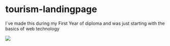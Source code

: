 # tourism-landingpage
I`ve made this during my First Year of diploma and was just starting with the basics of web technology

<img src=https://github.com/rutuparna07/tourism-landingpage/blob/master/paragoa.JPG>
